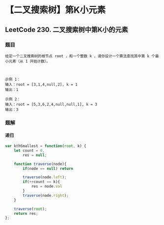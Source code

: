 # 【二叉搜索树】第K小元素

## LeetCode 230. 二叉搜索树中第K小的元素

### 题目

```text
给定一个二叉搜索树的根节点 root ，和一个整数 k ，请你设计一个算法查找其中第 k 个最小元素（从 1 开始计数）。



示例 1：
输入：root = [3,1,4,null,2], k = 1
输出：1

示例 2：
输入：root = [5,3,6,2,4,null,null,1], k = 3
输出：3
```

### 题解

#### 递归

```javascript
var kthSmallest = function(root, k) {
    let count = 0,
        res = null;

    function traverse(node){
        if(node == null) return

        traverse(node.left);
        if(++count == k){
            res = node.val
        }
        traverse(node.right);
    }

    traverse(root);
    return res;
};
```

